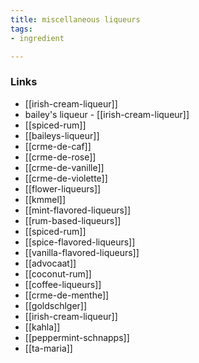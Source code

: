 ```yaml
---
title: miscellaneous liqueurs
tags:
- ingredient

---
```



### Links

* [[irish-cream-liqueur]]
* bailey's liqueur - [[irish-cream-liqueur]]
* [[spiced-rum]]
* [[baileys-liqueur]]
* [[crme-de-caf]]
* [[crme-de-rose]]
* [[crme-de-vanille]]
* [[crme-de-violette]]
* [[flower-liqueurs]]
* [[kmmel]]
* [[mint-flavored-liqueurs]]
* [[rum-based-liqueurs]]
* [[spiced-rum]]
* [[spice-flavored-liqueurs]]
* [[vanilla-flavored-liqueurs]]
* [[advocaat]]
* [[coconut-rum]]
* [[coffee-liqueurs]]
* [[crme-de-menthe]]
* [[goldschlger]]
* [[irish-cream-liqueur]]
* [[kahla]]
* [[peppermint-schnapps]]
* [[ta-maria]]
